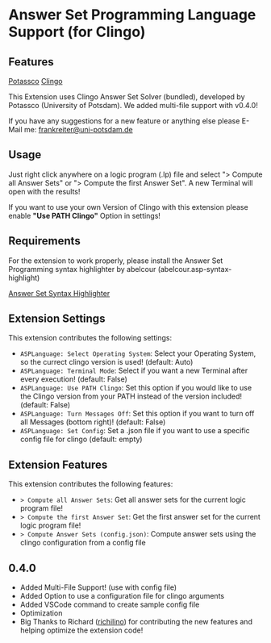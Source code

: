 # Answer Set Programming Language Support (for Clingo)

## Features

[Potassco](https://potassco.org/) [Clingo](https://potassco.org/clingo/)

This Extension uses Clingo Answer Set Solver (bundled), developed by Potassco (University of Potsdam).
We added multi-file support with v0.4.0!

If you have any suggestions for a new feature or anything else please E-Mail me: frankreiter@uni-potsdam.de

## Usage

Just right click anywhere on a logic program (.lp) file and select "> Compute all Answer Sets" or "> Compute the first Answer Set".
A new Terminal will open with the results!

If you want to use your own Version of Clingo with this extension please enable **"Use PATH Clingo"** Option in settings!

## Requirements

For the extension to work properly, please install the Answer Set Programming syntax highlighter by abelcour (abelcour.asp-syntax-highlight)

[Answer Set Syntax Highlighter](https://marketplace.visualstudio.com/items?itemName=abelcour.asp-syntax-highlight)

## Extension Settings

This extension contributes the following settings:

- `ASPLanguage: Select Operating System`: Select your Operating System, so the currect clingo version is used! (default: Auto)
- `ASPLanguage: Terminal Mode`: Select if you want a new Terminal after every execution! (default: False)
- `ASPLanguage: Use PATH Clingo`: Set this option if you would like to use the Clingo version from your PATH instead of the version included! (default: False)
- `ASPLanguage: Turn Messages Off`: Set this option if you want to turn off all Messages (bottom right)! (default: False)
- `ASPLanguage: Set Config`: Set a .json file if you want to use a specific config file for clingo (default: empty)

## Extension Features

This extension contributes the following features:

- `> Compute all Answer Sets`: Get all answer sets for the current logic program file!
- `> Compute the first Answer Set`: Get the first answer set for the current logic program file!
- `> Compute Answer Sets (config.json)`: Compute answer sets using the clingo configuration from a config file

## 0.4.0

- Added Multi-File Support! (use with config file)
- Added Option to use a configuration file for clingo arguments
- Added VSCode command to create sample config file
- Optimization
- Big Thanks to Richard ([richilino](https://github.com/richilino)) for contributing the new features and helping optimize the extension code!